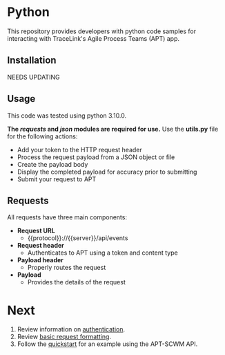 # Python

This repository provides developers with python code samples for interacting with TraceLink's Agile Process Teams (APT) app.

## Installation

NEEDS UPDATING

## Usage

This code was tested using python 3.10.0.

**The *requests* and *json* modules are required for use.**
Use the **utils.py** file for the following actions:  

- Add your token to the HTTP request header  
- Process the request payload from a JSON object or file  
- Create the payload body  
- Display the completed payload for accuracy prior to submitting  
- Submit your request to APT  


## Requests

All requests have three main components:

- **Request URL**
	- {{protocol}}://{{server}}/api/events  
- **Request header**
	- Authenticates to APT using a token and content type
- **Payload header**
	- Properly routes the request
- **Payload**
	- Provides the details of the request

# Next  

1. Review information on [authentication](../authentication.md).
2. Review [basic request formatting](FormatRequests.MD).
3. Follow the [quickstart](Quickstart.MD) for an example using the APT-SCWM API.
